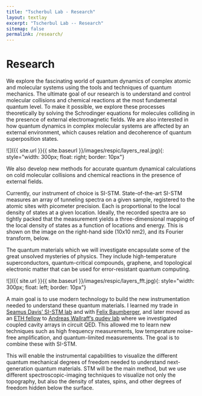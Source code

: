 ```yaml
---
title: "Tscherbul Lab - Research"
layout: textlay
excerpt: "Tscherbul Lab -- Research"
sitemap: false
permalink: /research/
---
```


# Research

We explore the fascinating world of quantum dynamics of complex atomic and molecular systems using the tools and techniques of quantum mechanics. The ultimate goal of our research is to understand and control molecular collisions and chemical reactions at the most fundamental quantum level. To make it possible, we explore these processes theoretically by solving the Schrodinger equations for molecules colliding in the presence of external electromagnetic fields.  We are also interested in how quantum dynamics in complex molecular systems are affected by an external environment, which causes relation and decoherence of quantum superposition states.

![]({{ site.url }}{{ site.baseurl }}/images/respic/layers_real.jpg){: style="width: 300px; float: right; border: 10px"}

We also develop new methods for accurate quantum dynamical calculations on cold molecular collisions and chemical reactions in the presence of external fields.

Currently, our instrument of choice  is SI-STM.  State-of-the-art SI-STM measures an array of tunneling spectra on a given sample, registered to the atomic sites with picometer precision. Each is proportional to the local density of states at a given location. Ideally, the recorded spectra are so tightly packed that the measurement yields a three-dimensional mapping of the local density of states as a function of locations and energy. This is shown on the image on the right-hand side (10x10 nm2), and its Fourier transform, below.

The quantum materials which we will investigate encapsulate some of the great unsolved mysteries of physics. They include high-temperature superconductors, quantum-critical compounds, graphene, and topological electronic matter that can be used for error-resistant quantum computing.

![]({{ site.url }}{{ site.baseurl }}/images/respic/layers_fft.jpg){: style="width: 300px; float: left; border: 10px"}

A main goal is to use modern technology to build the new instrumentation needed to understand these quantum materials. I learned my trade in [Seamus Davis’ SI-STM lab](http://davisgroup.lassp.cornell.edu/) and with [Felix Baumberger](http://dpmc.unige.ch/gr_baumberger/index.html), and later moved as an [ETH fellow](http://www.ethfellows.ethz.ch/) to [Andreas Wallraff’s qudev lab](http://www.qudev.ethz.ch/) where we investigated coupled cavity arrays in circuit QED. This allowed me to learn new techniques such as high frequency measurements, low temperature noise-free amplification, and quantum-limited measurements. The goal is to combine these with SI-STM.

This will enable the instrumental capabilities to visualize the different quantum mechanical degrees of freedom needed to understand next-generation quantum materials. STM will be the main method, but we use different spectroscopic-imaging techniques to visualize not only the topography, but also the density of states, spins, and other degrees of freedom hidden below the surface.

